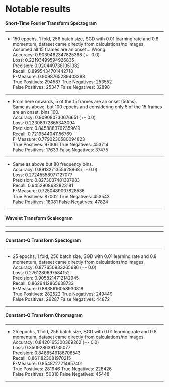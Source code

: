 # Notable results

#### Short-Time Fourier Transform Spectogram
-----------------------------------------------
- 150 epochs, 1 fold, 256 batch size, SGD with 0.01 learning rate and 0.8 momentum, dataset came directly from calculations/no images.\
Assumed all 15 frames are an onset... Wrong.\
Accuracy: 0.9039462347825368 (+- 0.0)\
Loss: 0.22193499594926835\
Precision: 0.9204497381051382\
Recall: 0.8995434701442718\
F-Measure: 0.9098765289403388\
True Positives: 294587 True Negatives: 253552\
False Positives: 25347 False Negatives: 32898
-----------------------------------------------
- From here onwards, 5 of the 15 frames are an onset (50ms).\
Same as above, but 100 epochs and considering only 5 of the 15 frames are an onset, bins 100.\
Accuracy: 0.909080730676651 (+- 0.0)\
Loss: 0.22308972865343094\
Precision: 0.8458883762359619\
Recall: 0.7219544041156769\
F-Measure: 0.7790230580094823\
True Positives: 97306 True Negatives: 453714\
False Positives: 17633 False Negatives: 37475
-----------------------------------------------
- Same as above but 80 frequency bins.\
Accuracy: 0.8913271355628968 (+- 0.0)\
Loss: 0.27245558977127077\
Precision: 0.8273037481307983\
Recall: 0.6452908682823181\
F-Measure: 0.7250489007828536\
True Positives: 87002 True Negatives: 453543\
False Positives: 18081 False Negatives: 47824

-----------------------------------------------

#### Wavelet Transform Scaleogram
-----------------------------------------------
-----------------------------------------------


#### Constant-Q Transform Spectogram
-----------------------------------------------
- 25 epochs, 1 fold, 256 batch size, SGD with 0.01 learning rate and 0.8 momentum, dataset came directly from calculations/no images.\
Accuracy: 0.877650933265686 (+- 0.0)\
Loss: 0.2761280697584152\
Precision: 0.9058214712142945\
Recall: 0.8629412865638733\
F-Measure: 0.8838616058930818\
True Positives: 282522 True Negatives: 249449\
False Positives: 29287 False Negatives: 44872
-----------------------------------------------

#### Constant-Q Transform Chromagram
-----------------------------------------------
- 25 epochs, 1 fold, 256 batch size, SGD with 0.01 learning rate and 0.8 momentum, dataset came directly from calculations/no images.\
Accuracy: 0.8420165300369262 (+- 0.0)\
Loss: 0.3509286391735077\
Precision: 0.8486549186706543\
Recall: 0.8611823081970215\
F-Measure: 0.8548727214957401\
True Positives: 281946 True Negatives: 228426\
False Positives: 50310 False Negatives: 45448
-----------------------------------------------
